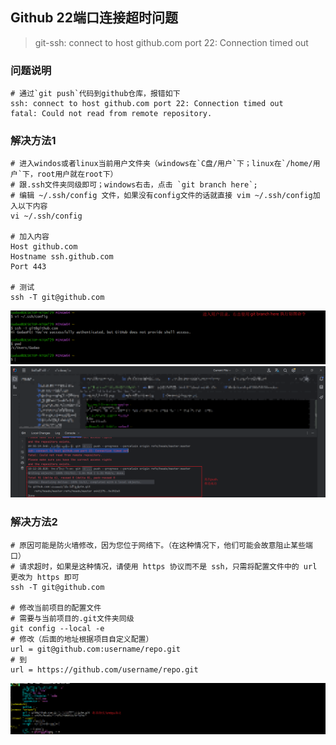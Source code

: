 ## Github 22端口连接超时问题
> git-ssh: connect to host github.com port 22: Connection timed out

### 问题说明
```shell
# 通过`git push`代码到github仓库，报错如下
ssh: connect to host github.com port 22: Connection timed out
fatal: Could not read from remote repository.
```

### 解决方法1
```shell
# 进入windos或者linux当前用户文件夹（windows在`C盘/用户`下；linux在`/home/用户`下，root用户就在root下）
# 跟.ssh文件夹同级即可；windows右击，点击 `git branch here`;
# 编辑 ~/.ssh/config 文件，如果没有config文件的话就直接 vim ~/.ssh/config加入以下内容
vi ~/.ssh/config

# 加入内容
Host github.com
Hostname ssh.github.com
Port 443

# 测试
ssh -T git@github.com
```
![解决github-22端口连接超时](../resource/git/git-解决github-22端口连接超时.png)
![idea推送成功](../resource/git/git-idea推送成功.png)

### 解决方法2
```shell
# 原因可能是防火墙修改，因为您位于网络下。（在这种情况下，他们可能会故意阻止某些端口）
# 请求超时，如果是这种情况，请使用 https 协议而不是 ssh，只需将配置文件中的 url 更改为 https 即可
ssh -T git@github.com

# 修改当前项目的配置文件
# 需要与当前项目的.git文件夹同级
git config --local -e
# 修改（后面的地址根据项目自定义配置）
url = git@github.com:username/repo.git
# 到
url = https://github.com/username/repo.git
```
![通过当前项目config修改clone协议](../resource/git/git-通过当前项目config修改clone协议.png)
